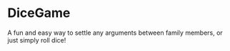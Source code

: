 # DiceGame
A fun and easy way to settle any arguments between family members, or just simply roll dice!
